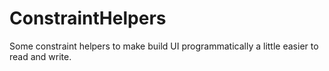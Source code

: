 # ConstraintHelpers

Some constraint helpers to make build UI programmatically a little easier to read and write.
